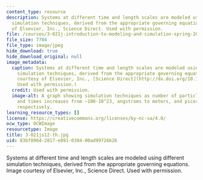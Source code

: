 ```yaml
---
content_type: resource
description: Systems at different time and length scales are modeled using different
  simulation techniques, derived from the appropriate governing equations. Image courtesy
  of Elsevier, Inc., Science Direct. Used with permission.
file: /courses/3-021j-introduction-to-modeling-and-simulation-spring-2012/83bf89042817e891038400ad99726626_3-021js12-th.jpg
file_size: 7784
file_type: image/jpeg
hide_download: true
hide_download_original: null
image_metadata:
  caption: Systems at different time and length scales are modeled using different
    simulation techniques, derived from the appropriate governing equations. (Image
    courtesy of Elsevier, Inc., [Science Direct](http://dx.doi.org/10.1016/S1369-7021(07)70208-0).
    Used with permission.)
  credit: Used with permission.
  image-alt: A graph showing simulation techniques as number of particles, lengths,
    and times increases from ~100-10^23, angstroms to meters, and picoseconds to seconds,
    respectively.
learning_resource_types: []
license: https://creativecommons.org/licenses/by-nc-sa/4.0/
ocw_type: OCWImage
resourcetype: Image
title: 3-021js12-th.jpg
uid: 83bf8904-2817-e891-0384-00ad99726626
---
```

Systems at different time and length scales are modeled using different simulation techniques, derived from the appropriate governing equations. Image courtesy of Elsevier, Inc., Science Direct. Used with permission.